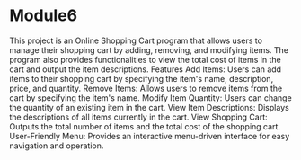 # Module6
This project is an Online Shopping Cart program that allows users to manage their shopping cart by adding, removing, and modifying items. The program also provides functionalities to view the total cost of items in the cart and output the item descriptions. 
Features
Add Items: Users can add items to their shopping cart by specifying the item's name, description, price, and quantity.
Remove Items: Allows users to remove items from the cart by specifying the item's name.
Modify Item Quantity: Users can change the quantity of an existing item in the cart.
View Item Descriptions: Displays the descriptions of all items currently in the cart.
View Shopping Cart: Outputs the total number of items and the total cost of the shopping cart.
User-Friendly Menu: Provides an interactive menu-driven interface for easy navigation and operation.
